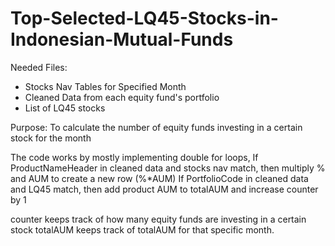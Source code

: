 # Top-Selected-LQ45-Stocks-in-Indonesian-Mutual-Funds

Needed Files:
- Stocks Nav Tables for Specified Month
- Cleaned Data from each equity fund's portfolio
- List of LQ45 stocks

Purpose:
To calculate the number of equity funds investing in a certain stock for the month

The code works by mostly implementing double for loops,
If ProductNameHeader in cleaned data and stocks nav match, then multiply % and AUM to create a new row (%*AUM)
If PortfolioCode in cleaned data and LQ45 match, then add product AUM to totalAUM and increase counter by 1

counter keeps track of how many equity funds are investing in a certain stock
totalAUM keeps track of totalAUM for that specific month.
